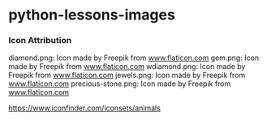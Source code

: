 # python-lessons-images


### Icon Attribution
diamond.png: Icon made by Freepik from www.flaticon.com 
gem.png: Icon made by Freepik from www.flaticon.com 
wdiamond.png: Icon made by Freepik from www.flaticon.com 
jewels.png: Icon made by Freepik from www.flaticon.com 
precious-stone.png: Icon made by Freepik from www.flaticon.com 

https://www.iconfinder.com/iconsets/animals
